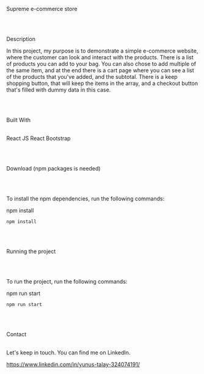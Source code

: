 Supreme e-commerce store

<br> </br>

Description


In this project, my purpose is to demonstrate a simple e-commerce website, where the customer can look and interact with the products. There is a list of products you can add to your bag. You can also chose to add multiple of the same item, and at the end there is a cart page where you can see a list of the products that you've added, and the subtotal. There is a keep shopping button, that will keep the items in the array, and a checkout button that's filled with dummy data in this case. 

<br> </br>





Built With
<br> </br>

React JS 
React Bootstrap

<br> </br>


Download (npm packages is needed)

<br> </br>



To install the npm dependencies, run the following commands: 

npm install


```
npm install
```


<br> </br>


Running the project

<br> </br>



To run the project, run the following commands:

npm run start

```
npm run start
```

<br> </br>



Contact
<br> </br>



Let's keep in touch. You can find me on LinkedIn.

https://www.linkedin.com/in/yunus-talay-324074191/ 
